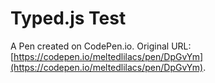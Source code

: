 # Typed.js Test

A Pen created on CodePen.io. Original URL: [https://codepen.io/meltedlilacs/pen/DpGvYm](https://codepen.io/meltedlilacs/pen/DpGvYm).

